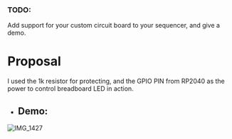### TODO:

Add support for your custom circuit board to your sequencer, and give a demo.

# Proposal

I used the 1k resistor for protecting, and the GPIO PIN from RP2040 as the power to control breadboard LED in action.

- ## Demo:

![IMG_1427](https://user-images.githubusercontent.com/114255407/197102879-c4521a5f-3473-4bdf-abcc-9cb5741b55ad.GIF)
